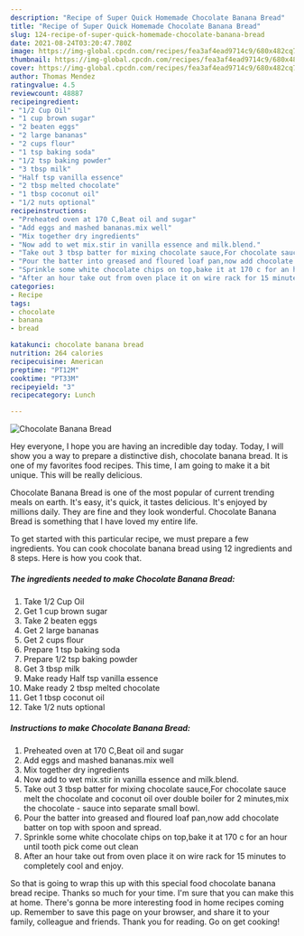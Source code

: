 ```yaml
---
description: "Recipe of Super Quick Homemade Chocolate Banana Bread"
title: "Recipe of Super Quick Homemade Chocolate Banana Bread"
slug: 124-recipe-of-super-quick-homemade-chocolate-banana-bread
date: 2021-08-24T03:20:47.780Z
image: https://img-global.cpcdn.com/recipes/fea3af4ead9714c9/680x482cq70/chocolate-banana-bread-recipe-main-photo.jpg
thumbnail: https://img-global.cpcdn.com/recipes/fea3af4ead9714c9/680x482cq70/chocolate-banana-bread-recipe-main-photo.jpg
cover: https://img-global.cpcdn.com/recipes/fea3af4ead9714c9/680x482cq70/chocolate-banana-bread-recipe-main-photo.jpg
author: Thomas Mendez
ratingvalue: 4.5
reviewcount: 48887
recipeingredient:
- "1/2 Cup Oil"
- "1 cup brown sugar"
- "2 beaten eggs"
- "2 large bananas"
- "2 cups flour"
- "1 tsp baking soda"
- "1/2 tsp baking powder"
- "3 tbsp milk"
- "Half tsp vanilla essence"
- "2 tbsp melted chocolate"
- "1 tbsp coconut oil"
- "1/2 nuts optional"
recipeinstructions:
- "Preheated oven at 170 C,Beat oil and sugar"
- "Add eggs and mashed bananas.mix well"
- "Mix together dry ingredients"
- "Now add to wet mix.stir in vanilla essence and milk.blend."
- "Take out 3 tbsp batter for mixing chocolate sauce,For chocolate sauce melt the chocolate and coconut oil over double boiler for 2 minutes,mix the chocolate  sauce into separate small bowl."
- "Pour the batter into greased and floured loaf pan,now add chocolate batter on top with spoon and spread."
- "Sprinkle some white chocolate chips on top,bake it at 170 c for an hour until tooth pick come out clean"
- "After an hour take out from oven place it on wire rack for 15 minutes to completely cool and enjoy."
categories:
- Recipe
tags:
- chocolate
- banana
- bread

katakunci: chocolate banana bread 
nutrition: 264 calories
recipecuisine: American
preptime: "PT12M"
cooktime: "PT33M"
recipeyield: "3"
recipecategory: Lunch

---
```



![Chocolate Banana Bread](https://img-global.cpcdn.com/recipes/fea3af4ead9714c9/680x482cq70/chocolate-banana-bread-recipe-main-photo.jpg)

Hey everyone, I hope you are having an incredible day today. Today, I will show you a way to prepare a distinctive dish, chocolate banana bread. It is one of my favorites food recipes. This time, I am going to make it a bit unique. This will be really delicious.



Chocolate Banana Bread is one of the most popular of current trending meals on earth. It's easy, it's quick, it tastes delicious. It's enjoyed by millions daily. They are fine and they look wonderful. Chocolate Banana Bread is something that I have loved my entire life.


To get started with this particular recipe, we must prepare a few ingredients. You can cook chocolate banana bread using 12 ingredients and 8 steps. Here is how you cook that.

<!--inarticleads1-->

##### The ingredients needed to make Chocolate Banana Bread:

1. Take 1/2 Cup Oil
1. Get 1 cup brown sugar
1. Take 2 beaten eggs
1. Get 2 large bananas
1. Get 2 cups flour
1. Prepare 1 tsp baking soda
1. Prepare 1/2 tsp baking powder
1. Get 3 tbsp milk
1. Make ready Half tsp vanilla essence
1. Make ready 2 tbsp melted chocolate
1. Get 1 tbsp coconut oil
1. Take 1/2 nuts optional




<!--inarticleads2-->

##### Instructions to make Chocolate Banana Bread:

1. Preheated oven at 170 C,Beat oil and sugar
1. Add eggs and mashed bananas.mix well
1. Mix together dry ingredients
1. Now add to wet mix.stir in vanilla essence and milk.blend.
1. Take out 3 tbsp batter for mixing chocolate sauce,For chocolate sauce melt the chocolate and coconut oil over double boiler for 2 minutes,mix the chocolate  - sauce into separate small bowl.
1. Pour the batter into greased and floured loaf pan,now add chocolate batter on top with spoon and spread.
1. Sprinkle some white chocolate chips on top,bake it at 170 c for an hour until tooth pick come out clean
1. After an hour take out from oven place it on wire rack for 15 minutes to completely cool and enjoy.




So that is going to wrap this up with this special food chocolate banana bread recipe. Thanks so much for your time. I'm sure that you can make this at home. There's gonna be more interesting food in home recipes coming up. Remember to save this page on your browser, and share it to your family, colleague and friends. Thank you for reading. Go on get cooking!
